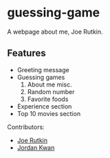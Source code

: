# guessing-game
A webpage about me, Joe Rutkin.
## Features
- Greeting message
- Guessing games
  1. About me misc.
  1. Random number
  1. Favorite foods
- Experience section
- Top 10 movies section

Contributors:
- [Joe Rutkin](https://github.com/rutkinj)
- [Jordan Kwan](https://github.com/nawktopus)
